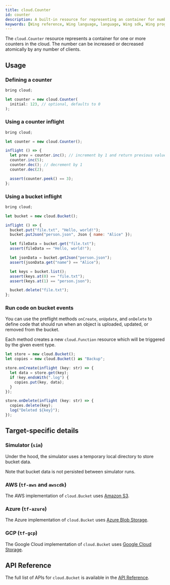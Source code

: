 ```yaml
---
title: cloud.Counter 
id: counter
description: A built-in resource for representing an container for numbers in the cloud.
keywords: [Wing reference, Wing language, language, Wing sdk, Wing programming language, Counter]
---
```


The `cloud.Counter` resource represents a container for one or more counters in the cloud. The number can be increased or decreased atomically by any number of clients.

## Usage

### Defining a counter

```js
bring cloud;

let counter = new cloud.Counter(
  initial: 123, // optional, defaults to 0
);
```

### Using a counter inflight

```js
bring cloud;

let counter = new cloud.Counter();

inflight () => {
  let prev = counter.inc(); // increment by 1 and return previous value
  counter.inc(5);
  counter.dec(); // decrement by 1
  counter.dec(2);

  assert(counter.peek() == 3);
};
```

### Using a bucket inflight

```js
bring cloud;

let bucket = new cloud.Bucket();

inflight () => {
  bucket.put("file.txt", "Hello, world!");
  bucket.putJson("person.json", Json { name: "Alice" });

  let fileData = bucket.get("file.txt");
  assert(fileData == "Hello, world!");

  let jsonData = bucket.getJson("person.json");
  assert(jsonData.get("name") == "Alice");

  let keys = bucket.list();
  assert(keys.at(0) == "file.txt");
  assert(keys.at(1) == "person.json");

  bucket.delete("file.txt");
};
```

### Run code on bucket events

You can use the preflight methods `onCreate`, `onUpdate`, and `onDelete` to define code that should run when an object is uploaded, updated, or removed from the bucket.

Each method creates a new `cloud.Function` resource which will be triggered by the given event type.

```js
let store = new cloud.Bucket();
let copies = new cloud.Bucket() as "Backup";

store.onCreate(inflight (key: str) => {
  let data = store.get(key);
  if !key.endsWith(".log") {
    copies.put(key, data);
  }
});

store.onDelete(inflight (key: str) => {
  copies.delete(key);
  log("Deleted ${key}");
});
```

## Target-specific details

### Simulator (`sim`)

Under the hood, the simulator uses a temporary local directory to store bucket data.

Note that bucket data is not persisted between simulator runs.

### AWS (`tf-aws` and `awscdk`)

The AWS implementation of `cloud.Bucket` uses [Amazon S3](https://aws.amazon.com/s3/).

### Azure (`tf-azure`)

The Azure implementation of `cloud.Bucket` uses [Azure Blob Storage](https://learn.microsoft.com/en-us/azure/storage/blobs/storage-blobs-overview).

### GCP (`tf-gcp`)

The Google Cloud implementation of `cloud.Bucket` uses [Google Cloud Storage](https://cloud.google.com/storage).

## API Reference

The full list of APIs for `cloud.Bucket` is available in the [API Reference](../05-reference/wingsdk-api.md).



